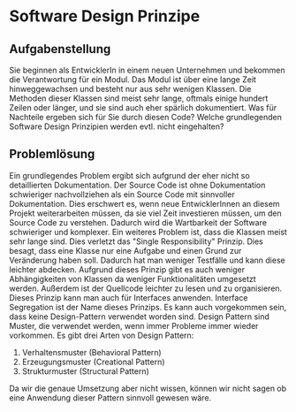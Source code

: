 # Software Design Prinzipe

## Aufgabenstellung
Sie beginnen als EntwicklerIn in einem neuen Unternehmen und bekommen die Verantwortung für
ein Modul. Das Modul ist über eine lange Zeit hinweggewachsen und besteht nur aus sehr wenigen
Klassen. Die Methoden dieser Klassen sind meist sehr lange, oftmals einige hundert Zeilen oder
länger, und sie sind auch eher spärlich dokumentiert. Was für Nachteile ergeben sich für Sie durch
diesen Code? Welche grundlegenden Software Design Prinzipien werden evtl. nicht eingehalten?

## Problemlösung
Ein grundlegendes Problem ergibt sich aufgrund der eher nicht so detaillierten Dokumentation. Der Source Code ist 
ohne Dokumentation schwieriger nachvollziehen als ein Source Code mit sinnvoller Dokumentation. Dies erschwert es, wenn 
neue EntwicklerInnen an diesem Projekt weiterarbeiten müssen, da sie viel Zeit investieren müssen, um den Source Code zu
verstehen. Dadurch wird die Wartbarkeit der Software schwieriger und komplexer. Ein weiteres Problem ist, dass die 
Klassen meist sehr lange sind. Dies verletzt das "Single Responsibility" Prinzip. Dies besagt, dass eine Klasse nur eine
Aufgabe und einen Grund zur Veränderung haben soll. Dadurch hat man weniger Testfälle und kann diese leichter abdecken. 
Aufgrund dieses Prinzip gibt es auch weniger Abhängigkeiten von Klassen da weniger Funktionalitäten umgesetzt werden.
Außerdem ist der Quellcode leichter zu lesen und zu organisieren. Dieses Prinzip kann man auch für Interfaces anwenden.
Interface Segregation ist der Name dieses Prinzips. Es kann auch vorgekommen sein, dass keine Design-Pattern verwendet 
worden sind. Design Pattern sind Muster, die verwendet werden, wenn immer Probleme immer wieder vorkommen. Es gibt
drei Arten von Design Pattern:
1. Verhaltensmuster (Behavioral Pattern)
2. Erzeugungsmuster (Creational Pattern)
3. Strukturmuster (Structural Pattern)

Da wir die genaue Umsetzung aber nicht wissen, können wir nicht sagen ob eine Anwendung dieser Pattern sinnvoll gewesen
wäre.